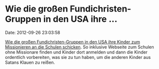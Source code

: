 Wie die großen Fundichristen-Gruppen in den USA ihre \...
=========================================================

Date: 2012-09-26 23:03:58

[Wie die großen Fundichristen-Gruppen in den USA ihre Kinder zum
Missionieren an die Schulen
schicken](http://www.guardian.co.uk/commentisfree/2012/sep/25/evangelical-christians-children-missionaries-schools).
So inklusive Webseite zum Schulen ohne Missionare finden und Kinder dort
anmelden und dann die Kinder ordentlich vorbereiten, was sie zu tun
haben, um die anderen Kinder aus Satans Klauen zu reißen.
